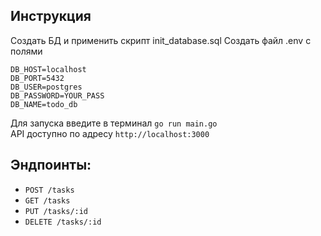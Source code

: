 ## Инструкция
Создать БД и применить скрипт init_database.sql
Создать файл .env с полями 
```
DB_HOST=localhost
DB_PORT=5432
DB_USER=postgres 
DB_PASSWORD=YOUR_PASS
DB_NAME=todo_db
```
Для запуска введите в терминал `go run main.go`  
API доступно по адресу `http://localhost:3000`


## Эндпоинты:
- `POST /tasks`
- `GET /tasks`
- `PUT /tasks/:id`
- `DELETE /tasks/:id`
